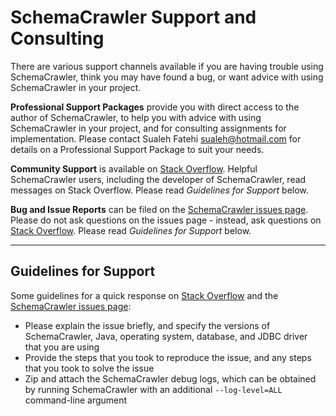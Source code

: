 # SchemaCrawler Support and Consulting

There are various support channels available if you are having trouble using SchemaCrawler, think you may have found a bug, or want advice with using SchemaCrawler in your project.

**Professional Support Packages** provide you with direct access to the author of 
SchemaCrawler, to help you with advice with using SchemaCrawler in your project, and for consulting assignments for implementation. Please contact Sualeh Fatehi <sualeh@hotmail.com> for details on a Professional Support Package to suit your needs.

**Community Support** is available on [Stack Overflow]. Helpful SchemaCrawler users, 
including the developer of SchemaCrawler, read messages on Stack Overflow. Please read *Guidelines for Support* below.

**Bug and Issue Reports** can be filed on the [SchemaCrawler issues page]. 
Please do not ask questions on the issues page - instead, ask questions on 
[Stack Overflow]. Please read *Guidelines for Support* below.

-----

## Guidelines for Support

Some guidelines for a quick response on [Stack Overflow] and the [SchemaCrawler issues page]:

- Please explain the issue briefly, and specify the versions of SchemaCrawler, Java, 
    operating system, database, and JDBC driver that you are using
- Provide the steps that you took to reproduce the issue, and any steps that you took to 
  solve the issue
- Zip and attach the SchemaCrawler debug logs, which can be obtained by running 
  SchemaCrawler with an additional `--log-level=ALL` command-line argument


[Stack Overflow]: http://stackoverflow.com/search?q=schemacrawler+is%3Aquestion
[SchemaCrawler issues page]: https://github.com/schemacrawler/SchemaCrawler/issues
